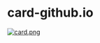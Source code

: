 # card-github.io


[![card.png](https://i.postimg.cc/SQ3PrcKC/card.png)](https://postimg.cc/QVgSN91d)
